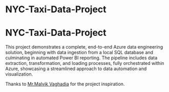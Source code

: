 # NYC-Taxi-Data-Project




# NYC-Taxi-Data-Project

This project demonstrates a complete, end-to-end Azure data engineering solution, beginning with data ingestion from a local SQL database and culminating in automated Power BI reporting. The pipeline includes data extraction, transformation, and loading processes, fully orchestrated within Azure, showcasing a streamlined approach to data automation and visualization.

Thanks to [Mr.Malvik Vaghadia](udemy.com/course/microsoft-fabric-the-ultimate-guide) for the project inspiration.
